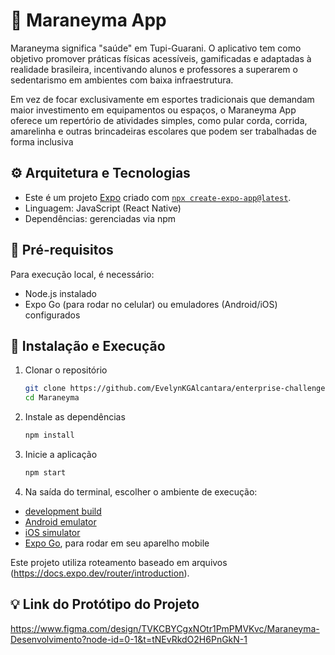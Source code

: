 # 🌟 Maraneyma App

Maraneyma significa "saúde" em Tupi-Guarani. O aplicativo tem como objetivo promover práticas físicas acessíveis, gamificadas e adaptadas à realidade brasileira, incentivando alunos e professores a superarem o sedentarismo em ambientes com baixa infraestrutura.

Em vez de focar exclusivamente em esportes tradicionais que demandam maior investimento em equipamentos ou espaços, o Maraneyma App oferece um repertório de atividades simples, como pular corda, corrida, amarelinha e outras brincadeiras escolares que podem ser trabalhadas de forma inclusiva

## ⚙️ Arquitetura e Tecnologias

- Este é um projeto [Expo](https://expo.dev) criado com [`npx create-expo-app@latest`](https://docs.expo.dev/get-started/create-a-project/).
- Linguagem: JavaScript (React Native)
- Dependências: gerenciadas via npm

## 🏁 Pré-requisitos

Para execução local, é necessário:

- Node.js instalado
- Expo Go (para rodar no celular) ou emuladores (Android/iOS) configurados

## 🚀 Instalação e Execução

1. Clonar o repositório

   ```bash
   git clone https://github.com/EvelynKGAlcantara/enterprise-challenge-maraneyma-app.git
   cd Maraneyma
   ```

2. Instale as dependências

   ```bash
   npm install
   ```

3. Inicie a aplicação

   ```bash
   npm start
   ```

4. Na saída do terminal, escolher o ambiente de execução:

- [development build](https://docs.expo.dev/develop/development-builds/introduction/)
- [Android emulator](https://docs.expo.dev/workflow/android-studio-emulator/)
- [iOS simulator](https://docs.expo.dev/workflow/ios-simulator/)
- [Expo Go](https://expo.dev/go), para rodar em seu aparelho mobile

Este projeto utiliza roteamento baseado em arquivos (https://docs.expo.dev/router/introduction).

## 💡 Link do Protótipo do Projeto

https://www.figma.com/design/TVKCBYCgxNOtr1PmPMVKvc/Maraneyma-Desenvolvimento?node-id=0-1&t=tNEvRkdO2H6PnGkN-1
